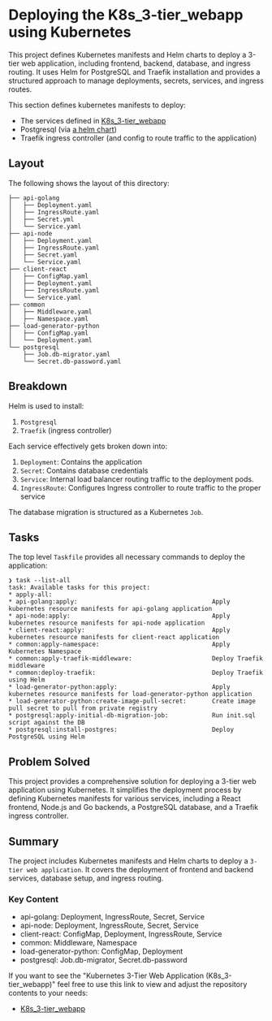# Deploying the K8s_3-tier_webapp using Kubernetes

This project defines Kubernetes manifests and Helm charts to deploy a 3-tier web application, including frontend, backend, database, and ingress routing. It uses Helm for PostgreSQL and Traefik installation and provides a structured approach to manage deployments, secrets, services, and ingress routes.

This section defines kubernetes manifests to deploy:

- The services defined in [K8s_3-tier_webapp](https://github.com/Frnn4268/K8s_3-tier_webapp)
- Postgresql (via [a helm chart](https://github.com/bitnami/charts/tree/main/bitnami/postgresql))
- Traefik ingress controller (and config to route traffic to the application)

## Layout

The following shows the layout of this directory:

```
├── api-golang
│   ├── Deployment.yaml
│   ├── IngressRoute.yaml
│   ├── Secret.yml
│   └── Service.yaml
├── api-node
│   ├── Deployment.yaml
│   ├── IngressRoute.yaml
│   ├── Secret.yaml
│   └── Service.yaml
├── client-react
│   ├── ConfigMap.yaml
│   ├── Deployment.yaml
│   ├── IngressRoute.yaml
│   └── Service.yaml
├── common
│   ├── Middleware.yaml
│   ├── Namespace.yaml
├── load-generator-python
│   ├── ConfigMap.yaml
│   └── Deployment.yaml
└── postgresql
    ├── Job.db-migrator.yaml
    └── Secret.db-password.yaml
```

## Breakdown

Helm is used to install:

1. `Postgresql`
2. `Traefik` (ingress controller)

Each service effectively gets broken down into:

1. `Deployment`: Contains the application
2. `Secret`: Contains database credentials
3. `Service`: Internal load balancer routing traffic to the deployment pods.
4. `IngressRoute`: Configures Ingress controller to route traffic to the proper service

The database migration is structured as a Kubernetes `Job`.

## Tasks

The top level `Taskfile` provides all necessary commands to deploy the application:

```
❯ task --list-all
task: Available tasks for this project:
* apply-all:
* api-golang:apply:                                     Apply kubernetes resource manifests for api-golang application
* api-node:apply:                                       Apply kubernetes resource manifests for api-node application
* client-react:apply:                                   Apply kubernetes resource manifests for client-react application
* common:apply-namespace:                               Apply Kubernetes Namespace
* common:apply-traefik-middleware:                      Deploy Traefik middleware
* common:deploy-traefik:                                Deploy Traefik using Helm
* load-generator-python:apply:                          Apply kubernetes resource manifests for load-generator-python application
* load-generator-python:create-image-pull-secret:       Create image pull secret to pull from private registry
* postgresql:apply-initial-db-migration-job:            Run init.sql script against the DB
* postgresql:install-postgres:                          Deploy PostgreSQL using Helm
```

## Problem Solved

This project provides a comprehensive solution for deploying a 3-tier web application using Kubernetes. It simplifies the deployment process by defining Kubernetes manifests for various services, including a React frontend, Node.js and Go backends, a PostgreSQL database, and a Traefik ingress controller.

## Summary

The project includes Kubernetes manifests and Helm charts to deploy a `3-tier web application`. It covers the deployment of frontend and backend services, database setup, and ingress routing.

### Key Content
- api-golang: Deployment, IngressRoute, Secret, Service
- api-node: Deployment, IngressRoute, Secret, Service
- client-react: ConfigMap, Deployment, IngressRoute, Service
- common: Middleware, Namespace
- load-generator-python: ConfigMap, Deployment
- postgresql: Job.db-migrator, Secret.db-password

If you want to see the "Kubernetes 3-Tier Web Application (K8s_3-tier_webapp)" feel free to use this link to view and adjust the repository contents to your needs:
- [K8s_3-tier_webapp](https://github.com/Frnn4268/K8s_3-tier_webapp)
